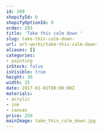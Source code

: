 ```yaml
---
id: 289
shopifyId: 0
shopifyOptionId: 0
order: 293
title: 'Take this calm down '
slug: take-this-calm-down-
url: art-works/take-this-calm-down-
aliases: []
categories:
- painting
inStock: false
isVisible: true
height: 30
width: 25
date: 2017-01-01T00:00:00Z
materials:
- acrylic
- ink
- canvas
price: 250
mainImage: take_this_calm_down.jpg
---
```

